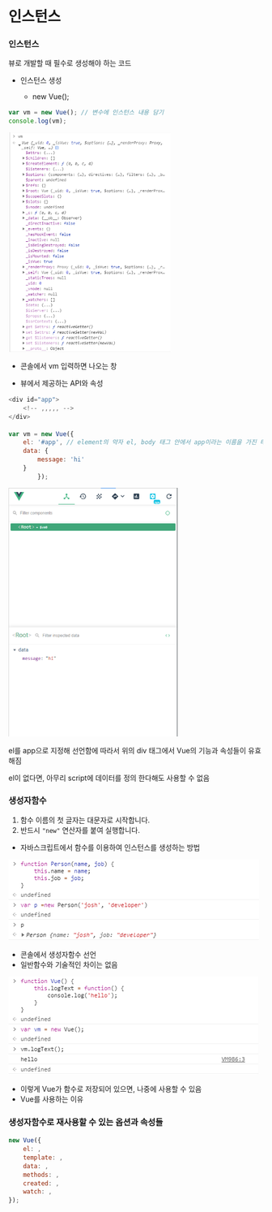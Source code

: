 # 인스턴스

### 인스턴스

뷰로 개발할 때 필수로 생성해야 하는 코드

+ 인스턴스 생성 

  + new Vue();

```javascript
var vm = new Vue(); // 변수에 인스턴스 내용 담기
console.log(vm);
```




<img src="./캡처3.png" alt="캡처3" style="zoom: 67%;"/>


+ 콘솔에서 vm 입력하면 나오는 창

+ 뷰에서 제공하는 API와 속성



```javascript
<div id="app">
    <!-- ,,,,, --> 
</div>

var vm = new Vue({
    el: '#app', // element의 약자 el, body 태그 안에서 app이라는 이름을 가진 태그를 찾아서 인스턴스를 붙이겠다는 의미
    data: {
        message: 'hi'
    }
        });
```

<img src="./캡처4.png" alt="캡처4" style="zoom: 67%;"/>



el를 app으로 지정해 선언함에 따라서 위의 div 태그에서 Vue의 기능과 속성들이 유효해짐

el이 없다면, 아무리 script에 데이터를 정의 한다해도 사용할 수 없음



### 생성자함수

1. 함수 이름의 첫 글자는 대문자로 시작합니다.
2. 반드시 `"new"` 연산자를 붙여 실행합니다.

+ 자바스크립트에서 함수를 이용하여 인스턴스를 생성하는 방법

  

<img src="./캡처5.png" alt="캡처5" />

+ 콘솔에서 생성자함수 선언
+ 일반함수와 기술적인 차이는 없음



<img src="./캡처6.png" alt="캡처6" />

+ 이렇게 Vue가 함수로 저장되어 있으면, 나중에 사용할 수 있음
+ Vue를 사용하는 이유



### 생성자함수로 재사용할 수 있는 옵션과 속성들

```javascript
new Vue({
	el: ,
	template: ,
	data: ,
	methods: ,
    created: ,
    watch: ,
});
```

